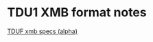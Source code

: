 TDU1 XMB format notes
=====================

[TDUF xmb specs (alpha)](https://github.com/djey47/tduf/raw/master/lib-unlimited/src/main/resources/files/structures/XMB-map.json)

